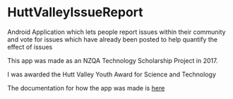 # HuttValleyIssueReport
Android Application which lets people report issues within their community and vote for issues which have already been posted 
to help quantify the effect of issues

This app was made as an NZQA Technology Scholarship Project in 2017.

I was awarded the Hutt Valley Youth Award for Science and Technology

The documentation for how the app was made is [here](https://drive.google.com/open?id=1AWbNEMxqs5Etsjn7G1_YKnQYHY_XL3Pb)
